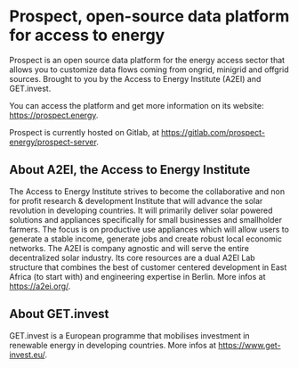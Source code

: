 # Prospect, open-source data platform for access to energy

Prospect is an open source data platform for the energy access sector that allows you to customize data flows coming from ongrid, minigrid and offgrid sources. Brought to you by the Access to Energy Institute (A2EI) and GET.invest.

You can access the platform and get more information on its website: <https://prospect.energy>.

Prospect is currently hosted on Gitlab, at <https://gitlab.com/prospect-energy/prospect-server>.

## About A2EI, the Access to Energy Institute

The Access to Energy Institute strives to become the collaborative and non for profit research & development Institute that will advance the solar revolution in developing countries. It will primarily deliver solar powered solutions and appliances specifically for small businesses and smallholder farmers. The focus is on productive use appliances which will allow users to generate a stable income, generate jobs and create robust local economic networks. The A2EI is company agnostic and will serve the entire decentralized solar industry. Its core resources are a dual A2EI Lab structure that combines the best of customer centered development in East Africa (to start with) and engineering expertise in Berlin. More infos at <https://a2ei.org/>.

## About GET.invest

GET.invest is a European programme that mobilises investment in renewable energy in developing countries. More infos at <https://www.get-invest.eu/>.
